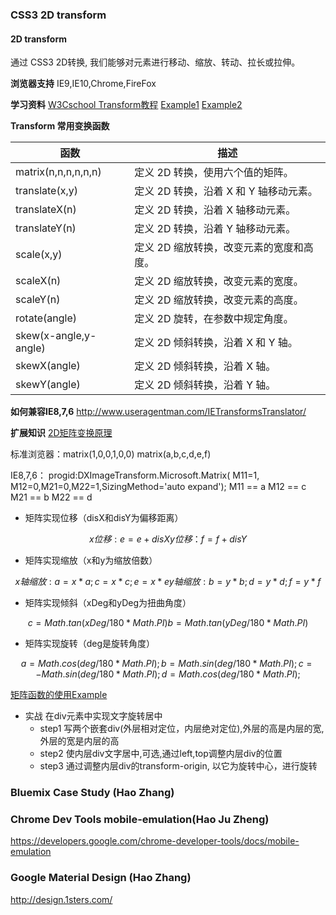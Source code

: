 ### CSS3 2D transform
#### 2D transform
通过 CSS3 2D转换, 我们能够对元素进行移动、缩放、转动、拉长或拉伸。

**浏览器支持**
IE9,IE10,Chrome,FireFox

**学习资料**
[W3Cschool Transform教程][3]
[Example1][4]
[Example2][5]

**Transform 常用变换函数**

|函数|	描述|
|----| -----|
|matrix(n,n,n,n,n,n)|	定义 2D 转换，使用六个值的矩阵。|
|translate(x,y)|	定义 2D 转换，沿着 X 和 Y 轴移动元素。|
|translateX(n) | 定义 2D 转换，沿着 X 轴移动元素。|
|translateY(n) | 定义 2D 转换，沿着 Y 轴移动元素。|
|scale(x,y) | 定义 2D 缩放转换，改变元素的宽度和高度。|
|scaleX(n) | 定义 2D 缩放转换，改变元素的宽度。|
|scaleY(n) | 定义 2D 缩放转换，改变元素的高度。|
|rotate(angle) | 定义 2D 旋转，在参数中规定角度。|
|skew(x-angle,y-angle) | 定义 2D 倾斜转换，沿着 X 和 Y 轴。|
|skewX(angle)|定义 2D 倾斜转换，沿着 X 轴。|
|skewY(angle)|定义 2D 倾斜转换，沿着 Y 轴。|


**如何兼容IE8,7,6**
http://www.useragentman.com/IETransformsTranslator/

**扩展知识**
[2D矩阵变换原理][2]

标准浏览器：matrix(1,0,0,1,0,0)
            matrix(a,b,c,d,e,f)

IE8,7,6：   progid:DXImageTransform.Microsoft.Matrix(
             M11=1, M12=0,M21=0,M22=1,SizingMethod='auto expand');
            M11 == a
            M12 == c
            M21 == b
            M22 == d

- 矩阵实现位移（disX和disY为偏移距离）
```math
x位移: e = e + disX 
y位移：f = f + disY
```
- 矩阵实现缩放（x和y为缩放倍数）
```math   
x轴缩放: a = x*a; c=x*c;  e=x*e
y轴缩放: b = y*b; d=y*d;  f=y*f
```
- 矩阵实现倾斜（xDeg和yDeg为扭曲角度）
```math
c = Math.tan(xDeg/180*Math.PI)
b = Math.tan(yDeg/180*Math.PI)
```
- 矩阵实现旋转（deg是旋转角度）
```math
a = Math.cos(deg/180*Math.PI);
b = Math.sin(deg/180*Math.PI);
c = -Math.sin(deg/180*Math.PI);
d = Math.cos(deg/180*Math.PI);
```
[矩阵函数的使用Example][0]

- 实战 在div元素中实现文字旋转居中
    - step1 写两个嵌套div(外层相对定位，内层绝对定位),外层的高是内层的宽,外层的宽是内层的高
    - step2 使内层div文字居中,可选,通过left,top调整内层div的位置 
    - step3 通过调整内层div的transform-origin, 以它为旋转中心，进行旋转

[0]:http://jsfiddle.net/hjzheng/xz4DG/2/
[1]:http://www.cnblogs.com/Clingingboy/archive/2010/10/17/1853559.html
[2]:http://www.useragentman.com/blog/2011/01/07/css3-matrix-transform-for-the-mathematically-challenged/
[3]:http://www.w3school.com.cn/css3/css3_2dtransform.asp
[4]:http://jsfiddle.net/hjzheng/BJU3P/
[5]:http://jsfiddle.net/hjzheng/UjuT5/2/
[6]:http://www.gbtags.com/gb/share/2388.htm

### Bluemix Case Study (Hao Zhang)
### Chrome Dev Tools mobile-emulation(Hao Ju Zheng)
https://developers.google.com/chrome-developer-tools/docs/mobile-emulation
### Google Material Design (Hao Zhang) 
http://design.1sters.com/